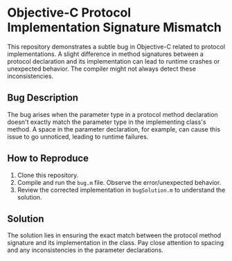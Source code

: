 # Objective-C Protocol Implementation Signature Mismatch
This repository demonstrates a subtle bug in Objective-C related to protocol implementations. A slight difference in method signatures between a protocol declaration and its implementation can lead to runtime crashes or unexpected behavior. The compiler might not always detect these inconsistencies.

## Bug Description
The bug arises when the parameter type in a protocol method declaration doesn't exactly match the parameter type in the implementing class's method. A space in the parameter declaration, for example, can cause this issue to go unnoticed, leading to runtime failures.

## How to Reproduce
1. Clone this repository.
2. Compile and run the `bug.m` file.  Observe the error/unexpected behavior.
3. Review the corrected implementation in `bugSolution.m` to understand the solution.

## Solution
The solution lies in ensuring the exact match between the protocol method signature and its implementation in the class. Pay close attention to spacing and any inconsistencies in the parameter declarations.